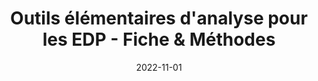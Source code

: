 ---
title: "Outils élémentaires d'analyse pour les EDP - Fiche & Méthodes"
collection: documents
permalink: /documents/outils-elementaires-d-analyse-pour-les-equations-aux-derivees-partielles-fiche-methodes
date: 2022-11-01
overleaf: 'https://www.overleaf.com/read/sqrnmtfcgbfx'
citation: " "
---